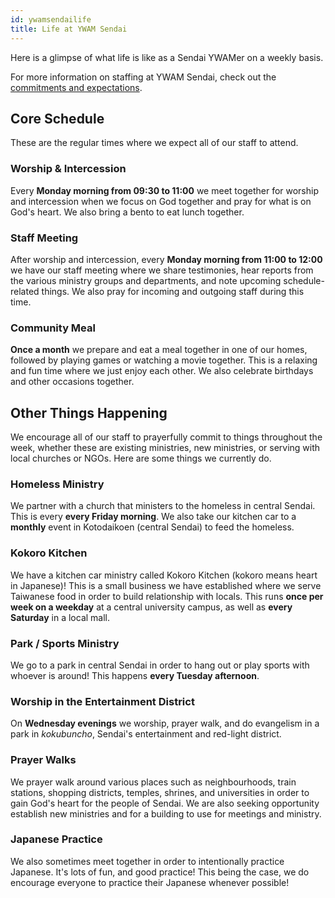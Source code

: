 ```yaml
---
id: ywamsendailife
title: Life at YWAM Sendai
---
```


Here is a glimpse of what life is like as a Sendai YWAMer on a weekly basis.

For more information on staffing at YWAM Sendai, check out the [commitments and expectations](commitments.md).

## Core Schedule

These are the regular times where we expect all of our staff to attend.

### Worship & Intercession

Every **Monday morning from 09:30 to 11:00** we meet together for worship and intercession when we focus on God together and pray for what is on God's heart. We also bring a bento to eat lunch together.

### Staff Meeting

After worship and intercession, every **Monday morning from 11:00 to 12:00** we have our staff meeting where we share testimonies, hear reports from the various ministry groups and departments, and note upcoming schedule-related things. We also pray for incoming and outgoing staff during this time.

### Community Meal

**Once a month** we prepare and eat a meal together in one of our homes, followed by playing games or watching a movie together. This is a relaxing and fun time where we just enjoy each other. We also celebrate birthdays and other occasions together.

## Other Things Happening

We encourage all of our staff to prayerfully commit to things throughout the week, whether these are existing ministries, new ministries, or serving with local churches or NGOs. Here are some things we currently do.

### Homeless Ministry

We partner with a church that ministers to the homeless in central Sendai. This is every **every Friday morning**. We also take our kitchen car to a **monthly** event in Kotodaikoen (central Sendai) to feed the homeless.

### Kokoro Kitchen

We have a kitchen car ministry called Kokoro Kitchen (kokoro means heart in Japanese)! This is a small business we have established where we serve Taiwanese food in order to build relationship with locals. This runs **once per week on a weekday** at a central university campus, as well as **every Saturday** in a local mall.

### Park / Sports Ministry

We go to a park in central Sendai in order to hang out or play sports with whoever is around! This happens **every Tuesday afternoon**.

### Worship in the Entertainment District

On **Wednesday evenings** we worship, prayer walk, and do evangelism in a park in *kokubuncho*, Sendai's entertainment and red-light district.

### Prayer Walks

We prayer walk around various places such as neighbourhoods, train stations, shopping districts, temples, shrines, and universities in order to gain God's heart for the people of Sendai. We are also seeking opportunity establish new ministries and for a building to use for meetings and ministry.

### Japanese Practice

We also sometimes meet together in order to intentionally practice Japanese. It's lots of fun, and good practice! This being the case, we do encourage everyone to practice their Japanese whenever possible!
